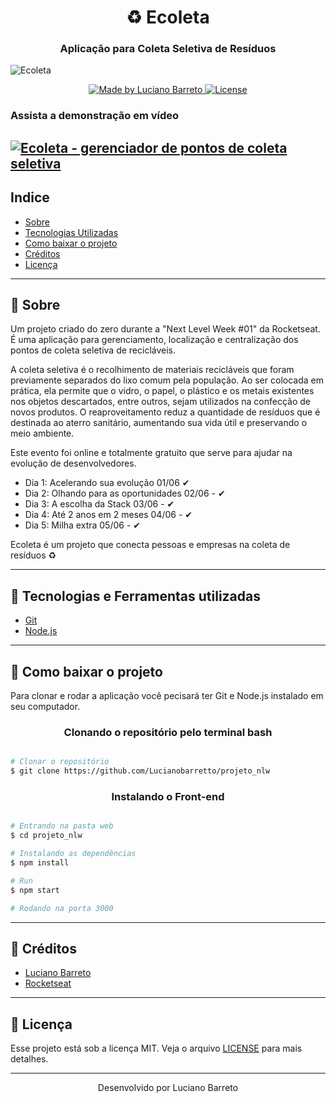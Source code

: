 <h1 align="center">♻  Ecoleta</h1>

<h3 align="center">Aplicação para Coleta Seletiva de Resíduos</h3>

![Ecoleta](https://github.com/Lucianobarretto/projeto_nlw/blob/master/ecoletanew.gif)

<p align="center">

  <a href="https://www.linkedin.com/in/lucianobalmeida/">
    <img alt="Made by Luciano Barreto" src="https://img.shields.io/badge/Made%20by-Luciano%20Barreto-blue">
  </a>

  <a href="LICENSE" >
    <img alt="License" src="https://img.shields.io/badge/license-MIT-%23F8952D">
  </a>

</p>

### Assista a demonstração em vídeo
[![Ecoleta - gerenciador de pontos de coleta seletiva](http://img.youtube.com/vi/Qy0X5AOlljA/0.jpg)](http://www.youtube.com/watch?v=Qy0X5AOlljA "Vídeo demonstração do aplicativo")
---

## Indice
  - [Sobre](#-sobre)
  - [Tecnologias Utilizadas](#-tecnologias-e-ferramentas-utilizadas)
  - [Como baixar o projeto](#-como-baixar-o-projeto)
  - [Créditos](#-créditos)
  - [Licença](#-licença)

---

## 📑 Sobre
<p>Um projeto criado do zero durante a "Next Level Week #01" da Rocketseat. É uma aplicação para gerenciamento, localização e centralização dos pontos de coleta seletiva de recicláveis.</p>
<p>A coleta seletiva é o recolhimento de materiais recicláveis que foram previamente separados do lixo comum pela população. Ao ser colocada em prática, ela permite que o vidro, o papel, o plástico e os metais existentes nos objetos descartados, entre outros, sejam utilizados na confecção de novos produtos. O reaproveitamento reduz a quantidade de resíduos que é destinada ao aterro sanitário, aumentando sua vida útil e preservando o meio ambiente.</p>
<p>Este evento foi online e totalmente gratuito que serve para ajudar na evolução de desenvolvedores.</p>

* Dia 1: Acelerando sua evolução 01/06 ✔
* Dia 2: Olhando para as oportunidades 02/06 - ✔
* Dia 3: A escolha da Stack 03/06 - ✔
* Dia 4: Até 2 anos em 2 meses 04/06 - ✔
* Dia 5: Milha extra 05/06 - ✔

Ecoleta é um projeto que conecta pessoas e empresas na coleta de resíduos ♻

---

## 🚀 Tecnologias e Ferramentas utilizadas

- [Git](https://git-scm.com/)
- [Node.js](https://nodejs.org/)
  
---

## 📑 Como baixar o projeto

  Para clonar e rodar a aplicação você pecisará ter Git e Node.js instalado em seu computador.

<h3 align="center">Clonando o repositório pelo terminal bash</h3>

  ```bash 

  # Clonar o repositório
  $ git clone https://github.com/Lucianobarretto/projeto_nlw

  ```
  <h3 align="center">Instalando o Front-end</h3>

  ```bash

  # Entrando na pasta web
  $ cd projeto_nlw

  # Instalando as dependências
  $ npm install

  # Run
  $ npm start

  # Rodando na porta 3000
  ```
  
---

## 📑 Créditos

- [Luciano Barreto](https://www.linkedin.com/in/lucianobalmeida/)
- [Rocketseat](https://rocketseat.com.br/)

---

## 📑 Licença

Esse projeto está sob a licença MIT. Veja o arquivo [LICENSE](/LICENSE) para mais detalhes.

---

<p align="center">Desenvolvido por Luciano Barreto</p>
